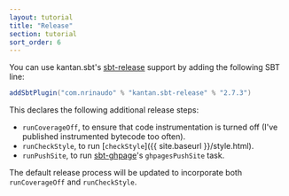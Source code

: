 ```yaml
---
layout: tutorial
title: "Release"
section: tutorial
sort_order: 6
---
```


You can use kantan.sbt's [sbt-release] support by adding the following SBT line:

```scala
addSbtPlugin("com.nrinaudo" % "kantan.sbt-release" % "2.7.3")
```

This declares the following additional release steps:

* `runCoverageOff`, to ensure that code instrumentation is turned off (I've published
  instrumented bytecode too often).
* `runCheckStyle`, to run [`checkStyle`]({{ site.baseurl }}/style.html).
* `runPushSite`, to run [sbt-ghpage](https://github.com/sbt/sbt-ghpages)'s
  `ghpagesPushSite` task.

The default release process will be updated to incorporate both `runCoverageOff` and
`runCheckStyle`.

[sbt-release]:https://github.com/sbt/sbt-release
